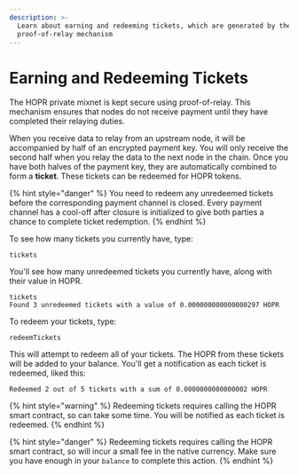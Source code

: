 ```yaml
---
description: >-
  Learn about earning and redeeming tickets, which are generated by the HOPR
  proof-of-relay mechanism
---
```


# Earning and Redeeming Tickets

The HOPR private mixnet is kept secure using proof-of-relay. This mechanism ensures that nodes do not receive payment until they have completed their relaying duties.

When you receive data to relay from an upstream node, it will be accompanied by half of an encrypted payment key. You will only receive the second half when you relay the data to the next node in the chain. Once you have both halves of the payment key, they are automatically combined to form a **ticket**. These tickets can be redeemed for HOPR tokens.

{% hint style="danger" %}
You need to redeem any unredeemed tickets before the corresponding payment channel is closed. Every payment channel has a cool-off after closure is initialized to give both parties a chance to complete ticket redemption.
{% endhint %}

To see how many tickets you currently have, type:

```text
tickets
```

You'll see how many unredeemed tickets you currently have, along with their value in HOPR.

```text
tickets
Found 3 unredeemed tickets with a value of 0.000000000000000297 HOPR
```

To redeem your tickets, type:

```text
redeemTickets
```

This will attempt to redeem all of your tickets. The HOPR from these tickets will be added to your balance. You'll get a notification as each ticket is redeemed, liked this:

```text
Redeemed 2 out of 5 tickets with a sum of 0.0000000000000002 HOPR
```

{% hint style="warning" %}
Redeeming tickets requires calling the HOPR smart contract, so can take some time. You will be notified as each ticket is redeemed.
{% endhint %}

{% hint style="danger" %}
Redeeming tickets requires calling the HOPR smart contract, so will incur a small fee in the native currency. Make sure you have enough in your `balance` to complete this action.
{% endhint %}

